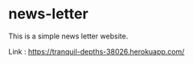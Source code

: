 # news-letter
This is a simple news letter website.

Link : https://tranquil-depths-38026.herokuapp.com/

